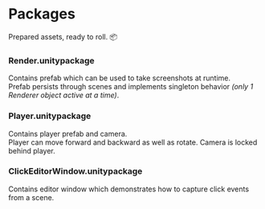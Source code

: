 # Packages
Prepared assets, ready to roll. :package:

### Render.unitypackage
Contains prefab which can be used to take screenshots at runtime.  
Prefab persists through scenes and implements singleton behavior
_(only 1 Renderer object active at a time)_.

### Player.unitypackage
Contains player prefab and camera.  
Player can move forward and backward as well as rotate.
Camera is locked behind player.

### ClickEditorWindow.unitypackage
Contains editor window which demonstrates how to capture click events from a scene.
